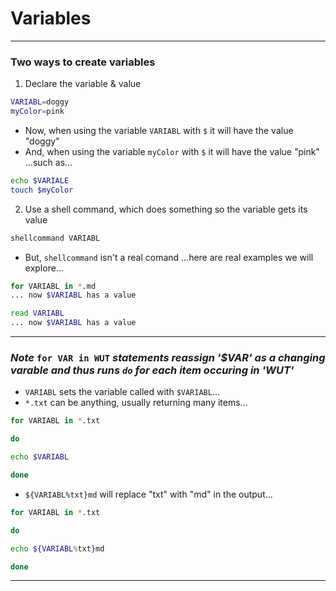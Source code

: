 # Variables
___

### Two ways to create variables
1. Declare the variable & value

```sh
VARIABL=doggy
myColor=pink
```
- Now, when using the variable `VARIABL` with `$` it will have the value "doggy"
- And, when using the variable `myColor` with `$` it will have the value "pink"
...such as...

```sh
echo $VARIALE
touch $myColor
```

2. Use a shell command, which does something so the variable gets its value

```sh
shellcommand VARIABL
```

- But, `shellcommand` isn't a real comand
...here are real examples we will explore...

```sh
for VARIABL in *.md
... now $VARIABL has a value

read VARIABL
... now $VARIABL has a value

```
___

### *Note* `for VAR in WUT` *statements reassign '$VAR' as a changing varable and thus runs `do` for each item occuring in 'WUT'*

- `VARIABL` sets the variable called with `$VARIABL`...
- `*.txt` can be anything, usually returning many items...

```sh
for VARIABL in *.txt

do

echo $VARIABL

done
```

- `${VARIABL%txt}md` will replace "txt" with "md" in the output...

```sh
for VARIABL in *.txt

do

echo ${VARIABL%txt}md

done
```
___
